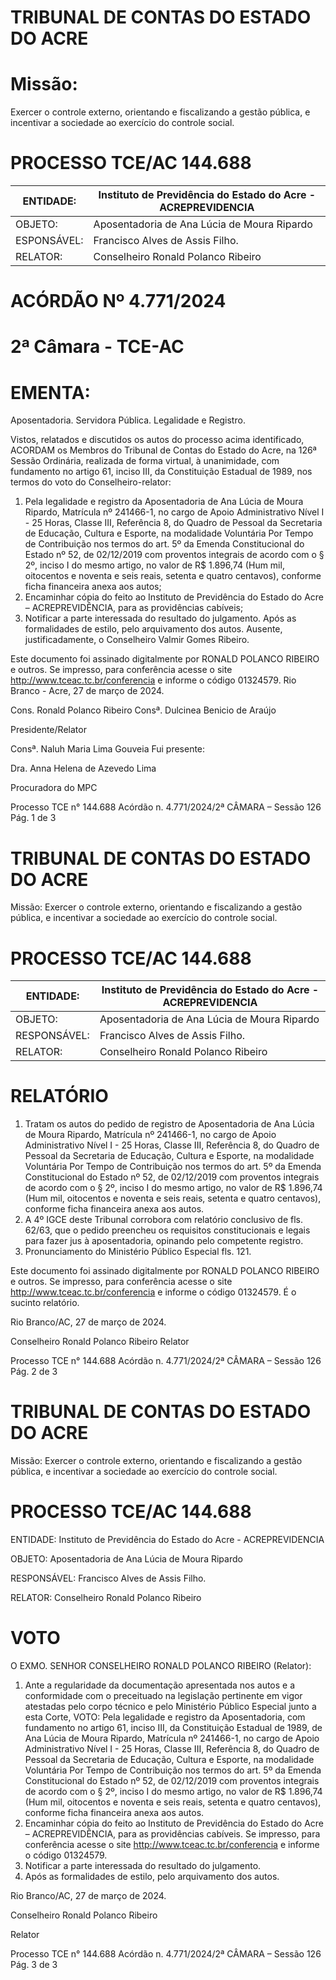 # TRIBUNAL DE CONTAS DO ESTADO DO ACRE

# Missão:

Exercer o controle externo, orientando e fiscalizando a gestão pública, e incentivar a sociedade ao exercício do controle social.

# PROCESSO TCE/AC 144.688

|ENTIDADE:|Instituto de Previdência do Estado do Acre - ACREPREVIDENCIA|
|---|---|
|OBJETO:|Aposentadoria de Ana Lúcia de Moura Ripardo|
|ESPONSÁVEL:|Francisco Alves de Assis Filho.|
|RELATOR:|Conselheiro Ronald Polanco Ribeiro|

# ACÓRDÃO Nº 4.771/2024

# 2ª Câmara - TCE-AC

# EMENTA:

Aposentadoria. Servidora Pública. Legalidade e Registro.

Vistos, relatados e discutidos os autos do processo acima identificado, ACORDAM os Membros do Tribunal de Contas do Estado do Acre, na 126ª Sessão Ordinária, realizada de forma virtual, à unanimidade, com fundamento no artigo 61, inciso III, da Constituição Estadual de 1989, nos termos do voto do Conselheiro-relator:

1. Pela legalidade e registro da Aposentadoria de Ana Lúcia de Moura Ripardo, Matrícula nº 241466-1, no cargo de Apoio Administrativo Nível I - 25 Horas, Classe III, Referência 8, do Quadro de Pessoal da Secretaria de Educação, Cultura e Esporte, na modalidade Voluntária Por Tempo de Contribuição nos termos do art. 5º da Emenda Constitucional do Estado nº 52, de 02/12/2019 com proventos integrais de acordo com o § 2º, inciso I do mesmo artigo, no valor de R$ 1.896,74 (Hum mil, oitocentos e noventa e seis reais, setenta e quatro centavos), conforme ficha financeira anexa aos autos;
2. Encaminhar cópia do feito ao Instituto de Previdência do Estado do Acre – ACREPREVIDÊNCIA, para as providências cabíveis;
3. Notificar a parte interessada do resultado do julgamento. Após as formalidades de estilo, pelo arquivamento dos autos. Ausente, justificadamente, o Conselheiro Valmir Gomes Ribeiro.

Este documento foi assinado digitalmente por RONALD POLANCO RIBEIRO e outros. Se impresso, para conferência acesse o site http://www.tceac.tc.br/conferencia e informe o código 01324579. Rio Branco - Acre, 27 de março de 2024.

Cons. Ronald Polanco Ribeiro                             Consª. Dulcinea Benicio de Araújo

Presidente/Relator

Consª. Naluh Maria Lima Gouveia                          Fui presente:

Dra. Anna Helena de Azevedo Lima

Procuradora do MPC

Processo TCE n° 144.688 Acórdão n. 4.771/2024/2ª CÂMARA – Sessão 126                           Pág. 1 de 3

# TRIBUNAL DE CONTAS DO ESTADO DO ACRE

Missão: Exercer o controle externo, orientando e fiscalizando a gestão pública, e incentivar a sociedade ao exercício do controle social.

# PROCESSO TCE/AC 144.688

|ENTIDADE:|Instituto de Previdência do Estado do Acre - ACREPREVIDENCIA|
|---|---|
|OBJETO:|Aposentadoria de Ana Lúcia de Moura Ripardo|
|RESPONSÁVEL:|Francisco Alves de Assis Filho.|
|RELATOR:|Conselheiro Ronald Polanco Ribeiro|

# RELATÓRIO

1. Tratam os autos do pedido de registro de Aposentadoria de Ana Lúcia de Moura Ripardo, Matrícula nº 241466-1, no cargo de Apoio Administrativo Nível I - 25 Horas, Classe III, Referência 8, do Quadro de Pessoal da Secretaria de Educação, Cultura e Esporte, na modalidade Voluntária Por Tempo de Contribuição nos termos do art. 5º da Emenda Constitucional do Estado nº 52, de 02/12/2019 com proventos integrais de acordo com o § 2º, inciso I do mesmo artigo, no valor de R$ 1.896,74 (Hum mil, oitocentos e noventa e seis reais, setenta e quatro centavos), conforme ficha financeira anexa aos autos.
2. A 4º IGCE deste Tribunal corrobora com relatório conclusivo de fls. 62/63, que o pedido preencheu os requisitos constitucionais e legais para fazer jus à aposentadoria, opinando pelo competente registro.
3. Pronunciamento do Ministério Público Especial fls. 121.

Este documento foi assinado digitalmente por RONALD POLANCO RIBEIRO e outros. Se impresso, para conferência acesse o site http://www.tceac.tc.br/conferencia e informe o código 01324579. É o sucinto relatório.

Rio Branco/AC, 27 de março de 2024.

Conselheiro Ronald Polanco Ribeiro
Relator

Processo TCE n° 144.688 Acórdão n. 4.771/2024/2ª CÂMARA – Sessão 126 Pág. 2 de 3

# TRIBUNAL DE CONTAS DO ESTADO DO ACRE

Missão: Exercer o controle externo, orientando e fiscalizando a gestão pública, e incentivar a sociedade ao exercício do controle social.

# PROCESSO TCE/AC 144.688

ENTIDADE: Instituto de Previdência do Estado do Acre - ACREPREVIDENCIA

OBJETO: Aposentadoria de Ana Lúcia de Moura Ripardo

RESPONSÁVEL: Francisco Alves de Assis Filho.

RELATOR: Conselheiro Ronald Polanco Ribeiro

# VOTO

O EXMO. SENHOR CONSELHEIRO RONALD POLANCO RIBEIRO (Relator):

1. Ante a regularidade da documentação apresentada nos autos e a conformidade com o preceituado na legislação pertinente em vigor atestadas pelo corpo técnico e pelo Ministério Público Especial junto a esta Corte, VOTO: Pela legalidade e registro da Aposentadoria, com fundamento no artigo 61, inciso III, da Constituição Estadual de 1989, de Ana Lúcia de Moura Ripardo, Matrícula nº 241466-1, no cargo de Apoio Administrativo Nível I - 25 Horas, Classe III, Referência 8, do Quadro de Pessoal da Secretaria de Educação, Cultura e Esporte, na modalidade Voluntária Por Tempo de Contribuição nos termos do art. 5º da Emenda Constitucional do Estado nº 52, de 02/12/2019 com proventos integrais de acordo com o § 2º, inciso I do mesmo artigo, no valor de R$ 1.896,74 (Hum mil, oitocentos e noventa e seis reais, setenta e quatro centavos), conforme ficha financeira anexa aos autos.
2. Encaminhar cópia do feito ao Instituto de Previdência do Estado do Acre – ACREPREVIDÊNCIA, para as providências cabíveis. Se impresso, para conferência acesse o site http://www.tceac.tc.br/conferencia e informe o código 01324579.
3. Notificar a parte interessada do resultado do julgamento.
4. Após as formalidades de estilo, pelo arquivamento dos autos.

Rio Branco/AC, 27 de março de 2024.

Conselheiro Ronald Polanco Ribeiro

Relator

Processo TCE n° 144.688 Acórdão n. 4.771/2024/2ª CÂMARA – Sessão 126 Pág. 3 de 3

